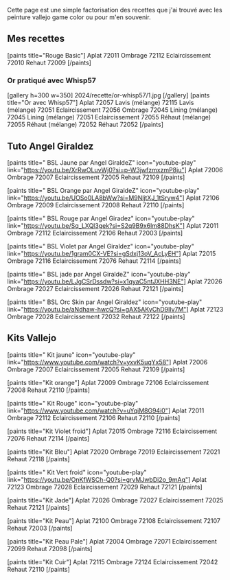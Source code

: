 
Cette page est une simple factorisation des recettes que j'ai trouvé avec les peinture vallejo game color ou pour m'en souvenir.

## Mes recettes

[paints title="Rouge Basic"]
Aplat	72011
Ombrage	72112
Eclaircissement	72010
Rehaut	72009
[/paints]

### Or pratiqué avec Whisp57
[gallery h=300 w=350]
2024/recette/or-whisp57/1.jpg
[/gallery]
[paints title="Or avec Whisp57"]
Aplat	72057
Lavis (mélange)	72115
Lavis (mélange)	72051
Eclaircissement	72056
Ombrage	72045
Lining (mélange)	72045
Lining (mélange)	72051
Eclaircissement	72055
Réhaut (mélange)	72055
Réhaut (mélange)	72052
Réhaut	72052
[/paints]

## Tuto Angel Giraldez

[paints title=" BSL Jaune par Angel GiraldeZ" icon="youtube-play" link="https://youtu.be/XrRwOLuvWj0?si=p-W3jwfzmxzmP8ju"]
Aplat	72006
Ombrage	72007
Eclaircissement	72005
Rehaut	72109
[/paints]

[paints title=" BSL Orange par Angel GiraldeZ" icon="youtube-play" link="https://youtu.be/UOSo0LA8bWw?si=M9NljtXJ_1tSryw4"]
Aplat	72106
Ombrage	72009
Eclaircissement	72008
Rehaut	72110
[/paints]

[paints title=" BSL Rouge par Angel Giradez" icon="youtube-play" link="https://youtu.be/Sq_LXQl3gek?si=S2q9B9x6lm88DhsK"]
Aplat	72011
Ombrage	72112
Eclaircissement	72106
Rehaut	72003
[/paints]

[paints title=" BSL Violet par Angel Giraldez" icon="youtube-play" link="https://youtu.be/1gram0CX-VE?si=gSdxj13oV_AcLyEH"]
Aplat	72015
Ombrage	72116
Eclaircissement	72076
Rehaut	72114
[/paints]

[paints title=" BSL jade par Angel GiraldeZ" icon="youtube-play" link="https://youtu.be/LJgCSrDssdw?si=x1qyaC5ntJXHH3NE"]
Aplat	72026
Ombrage	72027
Eclaircissement	72026
Rehaut	72121
[/paints]

[paints title=" BSL Orc Skin par Angel Giraldez" icon="youtube-play" link="https://youtu.be/aNdhaw-hwcQ?si=gAX5AKyChD9Ilv7M"]
Aplat	72123
Ombrage	72028
Eclaircissement	72032
Rehaut	72122
[/paints]

## Kits Vallejo

[paints title=" Kit jaune" icon="youtube-play" link="https://www.youtube.com/watch?v=yxvK5uqYx58"]
Aplat	72006
Ombrage	72007
Eclaircissement	72005
Rehaut	72109
[/paints]

[paints title="Kit orange"]
Aplat	72009
Ombrage	72106
Eclaircissement	72008
Rehaut	72110
[/paints]

[paints title=" Kit Rouge" icon="youtube-play" link="https://www.youtube.com/watch?v=uYqiM8G94i0"]
Aplat	72011
Ombrage	72112
Eclaircissement	72106
Rehaut	72110
[/paints]

[paints title="Kit Violet froid"]
Aplat	72015
Ombrage	72116
Eclaircissement	72076
Rehaut	72114
[/paints]

[paints title="Kit Bleu"]
Aplat	72020
Ombrage	72019
Eclaircissement	72021
Rehaut	72118
[/paints]

[paints title=" Kit Vert froid" icon="youtube-play" link="https://youtu.be/OnKfWSCh-Q0?si=grvMJwbDi2o_9mAq"]
Aplat	72123
Ombrage	72028
Eclaircissement	72029
Rehaut	72121
[/paints]

[paints title="Kit Jade"]
Aplat	72026
Ombrage	72027
Eclaircissement	72025
Rehaut	72121
[/paints]

[paints title="Kit Peau"]
Aplat	72100
Ombrage	72108
Eclaircissement	72107
Rehaut	72003
[/paints]

[paints title="Kit Peau Pale"]
Aplat	72004
Ombrage	72071
Eclaircissement	72099
Rehaut	72098
[/paints]

[paints title="Kit Cuir"]
Aplat	72115
Ombrage	72124
Eclaircissement	72042
Rehaut	72110
[/paints]





